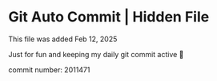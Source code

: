 # Git Auto Commit | Hidden File

This file was added Feb 12, 2025

Just for fun and keeping my daily git commit active 🤪

commit number: 2011471
